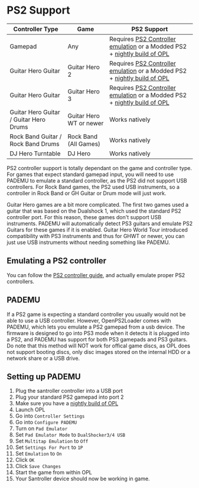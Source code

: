 # PS2 Support

| Controller Type                        | Game                    | PS2 Support                                                                                                                                                                                                      |
| -------------------------------------- | ----------------------- | ---------------------------------------------------------------------------------------------------------------------------------------------------------------------------------------------------------------- |
| Gamepad                                | Any                     | Requires [PS2 Controller emulation](https://santroller.tangentmc.net/wiring_guides/ps2_output.html) or a Modded PS2 + [nightly build of OPL](https://github.com/ps2homebrew/Open-PS2-Loader/releases/tag/latest) |
| Guitar Hero Guitar                     | Guitar Hero 2           | Requires [PS2 Controller emulation](https://santroller.tangentmc.net/wiring_guides/ps2_output.html) or a Modded PS2 + [nightly build of OPL](https://github.com/ps2homebrew/Open-PS2-Loader/releases/tag/latest) |
| Guitar Hero Guitar                     | Guitar Hero 3           | Requires [PS2 Controller emulation](https://santroller.tangentmc.net/wiring_guides/ps2_output.html) or a Modded PS2 + [nightly build of OPL](https://github.com/ps2homebrew/Open-PS2-Loader/releases/tag/latest) |
| Guitar Hero Guitar / Guitar Hero Drums | Guitar Hero WT or newer | Works natively                                                                                                                                                                                                   |
| Rock Band Guitar / Rock Band Drums     | Rock Band (All Games)   | Works natively                                                                                                                                                                                                   |
| DJ Hero Turntable                      | DJ Hero                 | Works natively                                                                                                                                                                                                   |

PS2 controller support is totally dependant on the game and controller type. For games that expect standard gamepad input, you will need to use PADEMU to emulate a standard controller, as the PS2 did not support USB controllers.
For Rock Band games, the PS2 used USB instruments, so a controller in Rock Band or GH Guitar or Drum mode will just work.

Guitar Hero games are a bit more complicated. The first two games used a guitar that was based on the Dualshock 1, which used the standard PS2 controller port. For this reason, these games don't support USB instruments. PADEMU will automatically detect PS3 guitars and emulate PS2 Guitars for these games if it is enabled.
Guitar Hero World Tour introduced compatibility with PS3 instruments and thus for GHWT or newer, you can just use USB instruments without needing something like PADEMU.

## Emulating a PS2 controller

You can follow the [PS2 controller guide](https://santroller.tangentmc.net/wiring_guides/ps2_output.html), and actually emulate proper PS2 controllers.

## PADEMU

If a PS2 game is expecting a standard controller you usually would not be able to use a USB controller. However, OpenPS2Loader comes with PADEMU, which lets you emulate a PS2 gamepad from a usb device.
The firmware is designed to go into PS3 mode when it detects it is plugged into a PS2, and PADEMU has support for both PS3 gamepads and PS3 guitars.
Do note that this method will NOT work for offical game discs, as OPL does not support booting discs, only disc images stored on the internal HDD or a network share or a USB drive.

## Setting up PADEMU

1. Plug the santroller controller into a USB port
1. Plug your standard PS2 gamepad into port 2
1. Make sure you have a [nightly build of OPL](https://github.com/ps2homebrew/Open-PS2-Loader/releases/tag/latest)
1. Launch OPL
1. Go into `Controller Settings`
1. Go into `Configure PADEMU`
1. Turn on `Pad Emulator`
1. Set `Pad Emulator Mode` to `DualShocker3/4 USB`
1. Set `Multitap Emulation` to `Off`
1. Set `Settings For Port` to `1P`
1. Set `Emulation` to `On`
1. Click `OK`
1. Click `Save Changes`
1. Start the game from within OPL
1. Your Santroller device should now be working in game.

